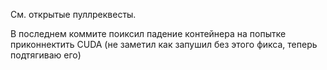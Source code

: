 См. открытые пуллреквесты.

В последнем коммите поиксил падение контейнера на попытке приконнектить CUDA (не заметил как запушил без этого фикса, теперь подтягиваю его)
